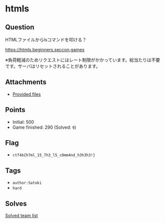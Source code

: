 # htmls
## Question
HTMLファイルからlsコマンドを叩ける？

https://htmls.beginners.seccon.games

※負荷軽減のためリクエストにはレート制限がかかっています。総当たりは不要です。サーバはリセットされることがあります。

## Attachments
- [Provided files](files/)

## Points
- Initial: 500
- Game finished: 290 (Solved: `9`)

## Flag
- `ctf4b{h7ml_15_7h3_l5_c0mm4nd_h3h3h3!}`

## Tags
- `author:Satoki`
- `hard`

## Solves
[Solved team list](./solves.md)